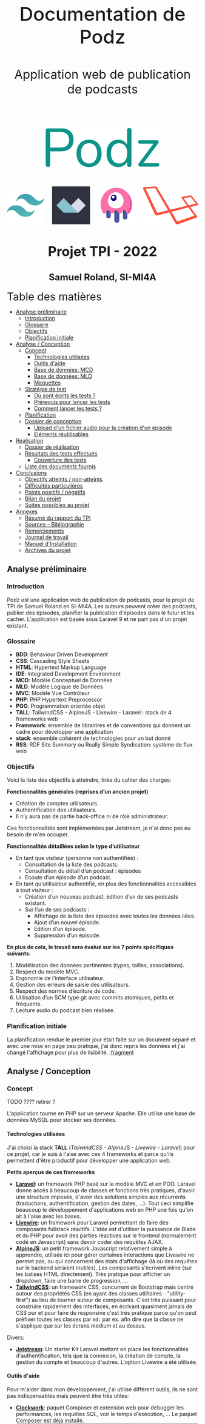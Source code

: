 <div style="text-align: center; padding-top: 150px;">
<p style="text-align: center; border: none; font-size: 50px; font-weight: 500;">Documentation de Podz</p>
<p style="text-align: center; border: none; font-size: 2rem;">Application web de publication de podcasts</p>
<div style="display:flex; padding: 50px 100px; justify-content: center; font-family: Fira Code;">
<img src="logo.png" style="box-shadow: none">
</div>
<div style="display: flex; justify-content: center; margin-bottom: 50px;">
<img style="box-shadow: none; height: 100px; margin: 0px 10px;" src="imgs/tailwind.png" />
<img style="box-shadow: none; height: 100px; margin: 0px 10px;" src="imgs/alpine.png" />
<img style="box-shadow: none; height: 100px; margin: 0px 10px;" src="imgs/livewire.png" />
<img style="box-shadow: none; height: 100px; margin: 0px 10px;" src="imgs/laravel.png" />
</div>

<h2 style="text-align: center; border: none; font-size: 35px;">Projet TPI - 2022</h2>
<h2 style="text-align: center; border: none; font-size: 1.5rem;">Samuel Roland, SI-MI4A</h2>
</div>

<div class="page"/> 


<div style="font-size: 28px; margin-top: 20px;">Table des matières</div>

<!-- toc start -->
<div class="toc">

- [Analyse préliminaire](#analyse-préliminaire)
  - [Introduction](#introduction)
  - [Glossaire](#glossaire)
  - [Objectifs](#objectifs)
  - [Planification initiale](#planification-initiale)
- [Analyse / Conception](#analyse--conception)
  - [Concept](#concept)
    - [Technologies utilisées](#technologies-utilisées)
    - [Outils d'aide](#outils-daide)
    - [Base de données: MCD](#base-de-données-mcd)
    - [Base de données: MLD](#base-de-données-mld)
    - [Maquettes](#maquettes)
  - [Stratégie de test](#stratégie-de-test)
    - [Où sont écrits les tests ?](#où-sont-écrits-les-tests-)
    - [Prérequis pour lancer les tests](#prérequis-pour-lancer-les-tests)
    - [Comment lancer les tests ?](#comment-lancer-les-tests-)
  - [Planification](#planification)
  - [Dossier de conception](#dossier-de-conception)
    - [Upload d'un fichier audio pour la création d'un épisode](#upload-dun-fichier-audio-pour-la-création-dun-épisode)
    - [Eléments réutilisables](#eléments-réutilisables)
- [Réalisation](#réalisation)
  - [Dossier de réalisation](#dossier-de-réalisation)
  - [Résultats des tests effectués](#résultats-des-tests-effectués)
    - [Couverture des tests](#couverture-des-tests)
  - [Liste des documents fournis](#liste-des-documents-fournis)
- [Conclusions](#conclusions)
  - [Objectifs atteints / non-atteints](#objectifs-atteints--non-atteints)
  - [Difficultés particulières](#difficultés-particulières)
  - [Points positifs / négatifs](#points-positifs--négatifs)
  - [Bilan du projet](#bilan-du-projet)
  - [Suites possibles au projet](#suites-possibles-au-projet)
- [Annexes](#annexes)
  - [Résumé du rapport du TPI](#résumé-du-rapport-du-tpi)
  - [Sources – Bibliographie](#sources--bibliographie)
  - [Remerciements](#remerciements)
  - [Journal de travail](#journal-de-travail)
  - [Manuel d'Installation](#manuel-dinstallation)
  - [Archives du projet](#archives-du-projet)

<!-- toc end -->

</div>

<div class="page"/><!-- saut de page -->

## Analyse préliminaire
### Introduction

Podz est une application web de publication de podcasts, pour le projet de TPI de Samuel Roland en SI-MI4A. Les auteurs peuvent créer des podcasts, publier des épisodes, planifier la publication d'épisodes dans le futur et les cacher. L'application est basée sous Laravel 9 et ne part pas d'un projet existant. <!-- pas "part de zéro" -->

### Glossaire

- **BDD**: Behaviour Driven Development
- **CSS**: Cascading Style Sheets
- **HTML**: Hypertext Markup Language
- **IDE**: Integrated Development Environment
- **MCD**: Modèle Conceptuel de Données
- **MLD**: Modèle Logique de Données
- **MVC**: Modèle Vue Contrôleur
- **PHP**: PHP Hypertext Preprocessor
- **POO**: Programmation orientée objet
- **TALL**: TailwindCSS - AlpineJS - Livewire - Laravel : stack de 4 frameworks web
- **Framework**: ensemble de librairires et de conventions qui donnent un cadre pour développer une application
- **stack**: ensemble cohérent de technologies pour un but donné
- **RSS**: RDF Site Summary ou Really Simple Syndication: système de flux web

### Objectifs

Voici la liste des objectifs à atteindre, tirée du cahier des charges:

**Fonctionnalités générales (reprises d’un ancien projet)**
- Création de comptes utilisateurs.
- Authentification des utilisateurs.
- Il n’y aura pas de partie back-office ni de rôle administrateur.

Ces fonctionnalités sont implémentées par Jetstream, je n'ai donc pas eu besoin de m'en occuper.

**Fonctionnalités détaillées selon le type d’utilisateur**
- En tant que visiteur (personne non authentifiée) :
  - Consultation de la liste des podcasts.
  - Consultation du détail d’un podcast : épisodes
  - Ecoute d’un épisode d’un podcast.
- En tant qu’utilisateur authentifié, en plus des fonctionnalités accessibles à tout visiteur :
    - Création d’un nouveau podcast, édition d’un de ses podcasts existant.  
  - Sur l’un de ses podcasts :
    - Affichage de la liste des épisodes avec toutes les données liées.
    - Ajout d’un nouvel épisode.
    - Edition d’un épisode.
    - Suppression d’un épisode.

**En plus de cela, le travail sera évalué sur les 7 points spécifiques suivants:**
1. Modélisation des données pertinentes (types, tailles, associations).
1. Respect du modèle MVC.
1. Ergonomie de l’interface utilisateur.
1. Gestion des erreurs de saisie des utilisateurs.
1. Respect des normes d’écriture de code.
1. Utilisation d’un SCM type git avec commits atomiques, petits et fréquents.
1. Lecture audio du podcast bien réalisée.

### Planification initiale
<!--
Ce chapitre montre la planification du projet. Celui-ci peut être découpé en tâches qui seront planifiées. Il s'agit de la première planification du projet, celle-ci devra être revue après l'analyse. Cette planification sera présentée sous la forme d'un diagramme.

Ces éléments peuvent être repris des spécifications de départ.
-->
La planification rendue le premier jour était faite sur un document séparé et avec une mise en page peu pratique, j'ai donc repris les données et j'ai changé l'affichage pour plus de lisibilité.
:[fragment](markdown-build/planification-initiale.md)

<div class="page"/>

## Analyse / Conception
### Concept

TODO ???? retirer ?

L'application tourne en PHP sur un serveur Apache. Elle utilise une base de données MySQL pour stocker ses données.

#### Technologies utilisées
J'ai choisi la stack **TALL** (*TailwindCSS - AlpineJS - Livewire - Laravel*) pour ce projet, car je suis à l'aise avec ces 4 frameworks et parce qu'ils permettent d'être productif pour développer une application web.

**Petits aperçus de ces frameworks**
- **[Laravel](https://laravel.com/)**: un framework PHP basé sur le modèle MVC et en POO. Laravel donne accès à beaucoup de classes et fonctions très pratiques, d'avoir une structure imposée, d'avoir des solutions simples aux récurrents (traductions, authentification, gestion des dates, ...). Tout ceci simplifie beaucoup le développement d'applications web en PHP une fois qu'on ait à l'aise avec les bases.
- **[Livewire](https://laravel-livewire.com/)**: un framework pour Laravel permettant de faire des composants fullstack réactifs. L'idée est d'utiliser la puissance de Blade et du PHP pour avoir des parties réactives sur le frontend (normalement codé en Javascript) sans devoir coder des requêtes AJAX.
- **[AlpineJS](https://alpinejs.dev/)**: un petit framework Javascript relativement simple à apprendre, utilisée ici pour gérer certaines interactions que Livewire ne permet pas, ou qui concernent des états d'affichage (là où des requêtes sur le backend seraient inutiles). Les composants s'écrivent inline (sur les balises HTML directement). Très pratique pour afficher un dropdown, faire une barre de progression, ...
- **[TailwindCSS](https://tailwindcss.com/)**: un framework CSS, concurrent de Bootstrap mais centré autour des propriétés CSS (en ayant des classes utilitaires - "utility-first") au lieu de tourner autour de composants. C'est très puissant pour construire rapidement des interfaces, en écrivant quasiment jamais de CSS pur et pour faire du responsive c'est très pratique parce qu'on peut préfixer toutes les classes par `md:` par ex. afin dire que la classe ne s'applique que sur les écrans medium et au dessus.

Divers:
- **[Jetstream](https://jetstream.laravel.com/2.x/introduction.html)**: Un starter Kit Laravel mettant en place les fonctionnalités d'authentification, tels que la connexion, la création de compte, la gestion du compte et beaucoup d'autres. L'option Livewire a été utilisée.

<div class="page"/>

#### Outils d'aide
Pour m'aider dans mon développement, j'ai utilisé différent outils, ils ne sont pas indispensables mais peuvent être très utiles:
- **[Clockwork](https://underground.works/clockwork/)**: paquet Composer et extension web pour debugger les performances, les requêtes SQL, voir le temps d'exécution, ... Le paquet Composer est déjà installé.
![clockwork](imgs/clockwork.png)
- **[Laravel Valet](https://laravel.com/docs/9.x/valet)**: fait tourner des serveurs web avec Nginx les rendant accessibles via des domaines en .test. Ce qui me permet de faire tourner mon serveur sous `podz.test` sans avoir besoin de me soucier de démarrer et d'arrêter ce serveur ni de gérer plusieurs ports quand plusieurs serveurs sont allumés. Fonctionne pour MacOS, mais des forks pour [Windows](https://github.com/cretueusebiu/valet-windows) et [Linux](https://cpriego.github.io/valet-linux/) existent également. Attention à bien suivre la procédure d'installation pour ne pas être coupé d'internet à cause du DNS local mal configuré.
![valet](imgs/valet.png)

</div>

<div class="page"/>

#### Base de données: MCD
![MCD](MCD.png)
</div>

**Spécificités dans Episodes**:
- Les combinaisons du Numéro et du podcast lié, ainsi que le titre et le podcast lié, sont uniques (exemple: on ne peut pas avoir 2 fois un épisode 4 du podcast "Summer stories", et on ne peut pas avoir 2 fois un épisode nommé "Summer 2020 review" du podcast "Summer stories").
- La date de création est définie par la date de création de l'épisode sur la plateforme (avec l'upload du fichier), peu importe ses autres informations (la publication ou l'état caché n'a pas d'influence sur cette date). Cette date ne change jamais et est affichée qu'à l'auteur.
- La date de publication peut être dans le passé ou mais aussi dans le futur. Si elle est dans le futur, l'épisode n'est pas encore publié (jusqu'à la date définie). Ceci permet de programmer dans le futur une publication.
- Le champ Caché est par défaut à Faux et n'a pas d'effet dans ce cas. S'il est Vrai, l'épisode ne sera pas visible dans les détails du podcast.

**Spécificités dans Podcasts**:
- La combinaison du titre et de l'auteur est unique. Exemple: Michelle ne peut pas publier 2 podcasts s'appelant "My story", par contre Michelle et Bob peuvent chacun publier 1 podcast nommé "My story".

<div class="together">

#### Base de données: MLD

![MLD](MLD.png)

</div>

Ce MLD n'a pas été fait à la main mais a été rétro-ingéniéré depuis la base de données, après avoir codé les migrations. Certains champs sont créés par une migration générée par Jetstream, je n'en ai pas besoin mais je ne vais pas les retirer au risque de casser certaines parties existantes. Ce MLD omet volontairement les tables générées par Laravel et propres à chaque application Laravel (`sessions`, `migrations`, ...), une partie provient de migrations créées par Jetstream. Ne vous étonnez donc pas de trouver d'autres tables dans la base de données, je ne les utilise pas directement. 

todo: documenter spécificités.
Les champs `created_at` et `updated_at` sont gérés automatiquement par Laravel, je n'utilise que le `created_at` en lecture seulement.

<!--
Le concept complet avec toutes ses annexes :

Par exemple : 
•	Multimédia: carte de site, maquettes papier, story board préliminaire, …
•	Bases de données: interfaces graphiques, modèle conceptuel.
•	Programmation: interfaces graphiques, maquettes, analyse fonctionnelle…
•	…
-->
<div class="together">

#### Maquettes
Pour pouvoir utiliser les fonctionnalités requises, voici la liste complète des pages nécessaires et leur maquette:

- Page Connexion
- Page Inscription
- Page Liste des podcasts
- Page Page Détails d'un podcast
  - Vue visiteur
  - Vue Détails et édition pour auteur
- Page Création d'un podcast

</div>

**Page Connexion**  
![page](models/Connexion.png)

**Page Inscription**  
![page](models/Inscription.png)

<div class="together">

**Page Liste des podcasts**  
Cette page est visible publiquement et c'est la page par défaut de l'application, on y accède également via le bouton Podcasts en haut à gauche. On peut cliquer sur un podcast pour accéder à ses détails.
![page](models/Podcasts_page.png)

</div>

<div class="together">

**Page Détails d'un podcast**

**Vue visiteur**  
Les visiteurs ne voient que les épisodes qui sont visibles et qu'une partie de leurs informations. Ils ne voient que le numéro, le titre, la description, l'audio et la date (mais sans l'heure et la minute de publication).
![page](models/Page_d%C3%A9tails_podcast_visiteur.png)
</div>

<div class="together">

**Vue Détails et édition pour auteur**  
L'auteur voit toutes les informations de ses podcasts contrairement au visiteur. L'auteur a une vue visiteur sur les podcasts qui ne lui appartiennent pas. Nous sommes le 09.05.2022 dans cette maquette, l'épisode 4 est caché et le 5 est planifié pour le 10.05.2022 à 15:08. L'épisode 4 est caché parce que l'auteur a décidé après coup de le remettre en privé. Voici l'apparance de la page quand un auteur la charge.
![page](models/Page_d%C3%A9tails_podcast_auteur.png)
</div>

<div class="together">

Quand l'auteur clique sur les icônes d'édition, des formulaires s'affichent pour les éléments sélectionnés afin de permettre l'édition ou la suppression. Ici l'auteur crée un 5 ème épisode planifiée qui ne sera publié que le lendemain à 15h08. On peut éditer plusieurs éléments à la fois, il n'y aura pas de conflit.
![page](models/Page_d%C3%A9tails_podcast_panneaux_%C3%A9dition.png)

</div>

<div class="together">

**Page Création d'un podcast**  
Simple formulaire pour créer un nouveau podcast, avec affichage des erreurs en dessous des champs si jamais les valeurs rentrées sont invalides.
![page](models/Page_cr%C3%A9er_podcast.png)
</div>

<div class="together">

### Stratégie de test

<!--

Décrire la stratégie globale de test: 

•	types de des tests et ordre dans lequel ils seront effectués.
•	les moyens à mettre en œuvre.
•	couverture des tests (tests exhaustifs ou non, si non, pourquoi ?).
•	données de test à prévoir (données réelles ?).
•	les testeurs extérieurs éventuels.
-->

Cette section concerne la manière dont est testé Podz durant le projet et à la fin. Je teste manuellement les fonctionnalités dans son navigateur (Firefox) et écrit aussi des tests automatisés avec PHPUnit (un framework PHP de tests). La plupart des fonctionnalités sont couvertes par ces tests automatisés et quand cela n'est pas le cas, je regarde à la main si cela fonctionne. Les factories et le seeder écrits sont également très utile pour les tests. 

La stratégie de développement est le BDD (Behavior Driven Development). Cela consiste à écrire des tests qui testent le comportement avant de coder, s'assurer que le test plante, puis développer jusqu'à que le test passe. Ensuite on peut refactoriser pour augmenter la qualité tout en s'assurant que cela fonctionne.  
Toute la suite de tests est lancée très fréquemment (plusieurs fois par jour) pour s'assurer qu'une nouvelle fonctionnalité n'a pas cassé une autre en chemin.
</div>
<!-- todo: check BDD meaning -->

#### Où sont écrits les tests ?
Tous les tests se trouve dans le dossier `tests` à la racine du repository. Le dossier `Feature` contient les tests fonctionnels, `Unit` les tests unitaires et `Jetstream` les tests créé par Jetstream (ces derniers ont été déplacé de `Feature` afin de ne pas les exécuter constamment).

#### Prérequis pour lancer les tests
Il est nécessaire d'avoir mis en place le projet et d'avoir l'extension PHP SQLite.

<!-- todo: à corriger -->
Avant chaque test, on retourne à l'état initiale grâce au trait `RefreshDatabase`. Puis le seeder `DatabaseSeeder` s'exécute graĉe au `$seed` défini à `true`. Ces 2 configurations sont faites dans `tests/TestCase.php`, ce qui permet au final que tous les tests sont lancées sur une base de données propre et remplie.

Afin de ne pas impacter la base de données de développement, les tests sont lancés sur une base de données SQLite en mémoire. Voici les lignes en bas du fichier de configuration de PHPUnit `phpunit.xml`, qui redéfinit 2 variables d'environnement permettant d'avoir une base de données en RAM.
```xml
<env name="DB_DATABASE" value=":memory:"/>
<env name="DB_CONNECTION" value="sqlite"/>
```

#### Comment lancer les tests ?
Il y a différentes manières de lancer les tests dans un terminal dans le dossier du projet:
- `./vendor/bin/phpunit`
- `php artisan test`
- `phpunit` (si phpunit a été installé séparement)

Les tests en dehors du dossier `tests/Unit` et `tests/Feature` ne seront pas lancés. Pour exécuter les tests de Jetstream si besoin, il faut lancer `php artisan test tests/Jetstream`.

Vous pouvez passer des paramètres à `phpunit` (aussi possible pour la commande `php artisan test`).

**Exemples**:
1. pour exécuter seulement 1 test nommé `podcasts_page_exists`:  
`php artisan test --filter podcasts_page_exists`
1. pour exécuter une classe de tests donnée:  
`php artisan test tests/Feature/PodcastsTest.php`
1. pour exécuter les tests d'un dossier:  
`php artisan test tests/Unit`

Je recommande de configurer un raccourci dans votre IDE pour lancer les tests. J'ai utilisé ce réglage de raccourci dans VSCode pour lancer tous les tests lors d'un `ctrl+t ctrl+t`
```json
{
    "key": "ctrl+t ctrl+t",
    "command": "workbench.action.terminal.sendSequence",
    "args": {
        "text": "php artisan test\u000D"
    }
}
```

### Planification
La liste des tâches est la même qu'au départ, les estimations n'ont pas été modifiées, l'ordre est le même qu'il y avait dans les colonnes Todo sur GitHub au début du projet. Afin de comparer ce qui avait été prévu et ce qui s'est réellement passé finalement, j'ai rajouté quelques colonnes. Tout le tableau est ordré par la date d'achèvement des tâches, ce qui explique que ce n'est pas exactement le même ordre que la planification initiale. 
:[fragment](markdown-build/planification-finale.md)

<!--
Révision de la planification initiale du projet :

•	planning indiquant les dates de début et de fin du projet ainsi que le découpage connu des diverses phases. 
•	partage des tâches en cas de travail à plusieurs.

Il s’agit en principe de la planification définitive du projet. Elle peut être ensuite affinée (découpage des tâches). Si les délais doivent être ensuite modifiés, le responsable de projet doit être avisé, et les raisons doivent être expliquées dans l’historique.
-->

### Dossier de conception

**Résumé des podcasts**  
Sur la page Podcasts, il y a un résumé des descriptions des podcasts, qui se limitent à 150 caractères (+3 petits points), puisque la description est trop longue pour être affichée entièrement et l'utilisation de `text-overflow: ellipsis` en CSS sur plusieurs lignes n'est pas très simple. Raccourcir en PHP était donc l'autre solution. Un attribute `summary` de la classe `Podcast` permet de récuperer facilement ce résumé. Si la description est plus courte que la limite, la description est utilisée.

**Visibilité des épisodes**
Pour qu'un épisode soit visible publiquement il faut que sa date de publication soit dans le passé et que son état Caché soit Faux. Si cette condition n'est pas vraie, l'épisode n'est visible que par l'auteur.

**Traduction**  
Pour que les messages d'erreurs soient en français. J'utilise le système d'internationalisation de Laravel et j'ai défini le français comme langue par défaut et l'anglais comme langue de repli ("fallback language") au cas où quelquechose n'aurait pas été traduit en français. J'ai dupliqué le fichier `lang/fr/validation.php` à partir `lang/en/validation.php` et j'ai traduit les quelques messages d'erreurs que j'utilisais.

**Routes**  
J'ai suivi les conventions des noms et URLs des routes comme pour les controlleurs resources (je n'en ai pas utilisé dans ce projet).

![laravel-doc-image](imgs/routes-convention.png)
[*Tiré de la documentation de Laravel*](https://laravel.com/docs/9.x/controllers#actions-handled-by-resource-controller)

<!--
Fournir tous les document de conception:

•	le choix du matériel HW
•	le choix des systèmes d'exploitation pour la réalisation et l'utilisation
•	le choix des outils logiciels pour la réalisation et l'utilisation
•	site web: réaliser les maquettes avec un logiciel, décrire toutes les animations sur papier, définir les mots-clés, choisir une formule d'hébergement, définir la méthode de mise à jour, …
•	bases de données: décrire le modèle relationnel, le contenu détaillé des tables (caractéristiques de chaque champs) et les requêtes.
•	programmation et scripts: organigramme, architecture du programme, découpage modulaire, entrées-sorties des modules, pseudo-code / structogramme…

Le dossier de conception devrait permettre de sous-traiter la réalisation du projet !
-->
#### Upload d'un fichier audio pour la création d'un épisode
J'ai décidé de fixer la taille maximum d'upload de fichiers à 150MB. Cette limite est fixée dans l'application, au niveau de la validation à la création d'un épisode.
Ces 2 paramètres dans la configuration de PHP (fichier `php.ini`) doivent être augmentées au dessus de 150MB: `upload_max_filesize` et `post_max_size`.

Les fichiers audios sont stockés dans `storage/app/public/episodes` c'est à dire dans le dossier `episodes` du dossier `public`.

#### Eléments réutilisables

**Le composant Field**  
Un composant Blade permettant d'abstraire les éléments communs à tous les champs de formulaire: l'affichage du label, le design basique, l'affichage des erreurs de validations.

Propriétés du composant
| Nom           | Type   | Requis | Description                                                                                                           |
| ------------- | ------ | ------ | --------------------------------------------------------------------------------------------------------------------- |
| `name`        | String | Oui    | Le nom technique du champ, utilisé pour l'attribut `name` de l'input et par le `@error()` et par la fonction `old()`. |
| `label`       | String | Non    | Nom du label au dessus du champ.                                                                                      |
| `type`        | String | Non    | Type de l'`<input>`. Par défaut `text`. Si `textarea` est donné, une balise `<textarea>` est utilisée à la place.     |
| `placeholder` | String | Non    | Un placeholder qui est ajouté directement sur le champ.                                                               |
| `cssOnField`  | String | Non    | Des classes CSS qui sont ajoutées directement sur le champ.                                                           |

Tous les autres attributs non reconnus sont transférés à la `div` racine du composant, ce qui permet d'ajouter du style ou d'autres attributs HTML. Tous les attributs commençant par `wire:model` sont ajoutés au champ pour permettre l'utilisation de ce composant avec Livewire.

Exemple d'utilisation:
```html
<form action="{{ route('podcasts.store') }}" method="POST">
<x-field label="Title" name="title"></x-field>
<x-field label="Description" type="textarea" name="description"></x-field>
<x-field label="Date de naissance" type="date" name="user.date"></x-field>
[...]
</form>
```

Un autre exemple d'utilisation dans le cas d'un formulaire géré par Livewire:
```html
<div>
    <x-field 
        wire:keyup.enter="update" 
        placeholder="Rentrez un titre court et marquant." 
        label="Title" name="podcast.title" 
        wire:model.lazy="podcast.title">
    </x-field>
    <x-field 
        label="Description" type="textarea" 
        name="podcast.description" wire:model.lazy="podcast.description">
    </x-field>
    @csrf
    <button wire:click.prevent="update" class="btn mt-1">Enregistrer</button>
</div>
```


**Classes CSS et couleurs**  
J'ai défini 3 nouvelles couleurs Tailwind, qu'on peut utiliser partout où les couleurs sont utiles avec TailwindCSS (`border-green`, `text-lightblue`, ...)
```javascript
//Extrait de tailwind.config.js
colors: {
    'green': '#0d9488',
    'blue': '#0d1594',
    'lightblue': '#0d159414',
}
```

Il y a aussi des classes CSS qui peuvent être utilisées pour avoir un design commun à travers l'interface:
- `text-info`: pour les messages d'informations
- `btn`: pour les boutons

<div class="page"/>

## Réalisation
### Dossier de réalisation

<!-- réduire taille du texte pour éviter les overflow-->
**Structure du repository**  
Certains dossiers de Laravel moins pertinents ont été remplacés par des `...`. Seulement les dossiers et les fichiers à la racine sont affichés. Uniquement ceux que j'ai utilisé sont définis.

<pre class="text-sm">
podz                      <span>Racine du repository</span>
├─ app                    <span></span>
│   ├─ Actions            <span></span>
│   │   ├─ Fortify        <span></span>
│   │   └─ Jetstream      <span></span>
│   ├─ Console            <span></span>
│   ├─ Exceptions         <span></span>
│   ├─ Http               <span></span>
│   │   ├─ Controllers    <span>Les classes contrôleurs</span>
│   │   ├─ Livewire       <span></span>
│   │   └─ Middleware     <span></span>
│   ├─ Models             <span>Les classes modèles</span>
│   ├─ Providers          <span></span>
│   └─ View               <span>Les classes des vues, pour les composants Blade</span>
│       └─ Components     <span></span>
├─ ...                    <span></span>
├─ config                 <span>Les fichiers de configuration globaux</span>
├─ database               <span>Tout ce qui concerne la gestion de la base de données</span>
│   ├─ factories          <span>Les factories pour créer des données fictives</span>
│   ├─ migrations         <span>Les migrations pour définir la structure des tables</span>
│   └─ seeders            <span>Les seeders pour remplir la base de données avec les factories</span>
├─ docs                   <span>Dossier pour stocker les éléments de documentations (MCD, MLD)</span>
│   ├─ imgs               <span>Les images utilisées dans cette documentation</span>
│   ├─ models             <span>Les exports des maquettes</span>
│   └─ sources            <span>Les fichiers source binaires des maquettes, MCD et MLD</span>
├─ lang                   <span>Les fichiers de langues</span>
│   ├─ en                 <span></span>
│   └─ fr                 <span>Certaines traductions en français</span>
├─ public                 <span></span>
├─ resources              <span>Toutes les ressources utiles à générer nos vues</span>
│   ├─ css                <span>Style CSS global écrit dans app.css</span>
│   ├─ js                 <span>Javascript global écrit dans app.js</span>
│   ├─ markdown           <span></span>
│   └─ views              <span></span>
│       ├─ api            <span></span>
│       ├─ auth           <span></span>
│       ├─ components     <span></span>
│       ├─ layouts        <span>Contient le gabarit app.blade.php</span>
│       ├─ livewire       <span>Les vues pour Livewire</span>
│       ├─ podcasts       <span>Vues pour les podcasts</span>
│       ├─ profile        <span></span>
│       └─ vendor         <span></span>
│           └─ jetstream  <span>Les vues de Jetstream </span>
│               └─ ...    <span></span>
├─ routes                 <span>Configuration des routes dans web.php</span>
├─ storage                <span>Espace de stockage dédié</span>
│   ├─ app                <span>Dossier ciblé par le disque "local"</span>
│   │   ├─ public         <span>Dossier publiquement accessible et ciblé par le disque "public"</span>
│   │   └─ testing        <span>Fichiers audios de tests pour le développement</span>
│   ├─ clockwork          <span></span>
│   ├─ ...                <span></span>
│   └─ logs               <span>Emplacement de laravel.log</span>
├─ tests                  <span>Tests automatisés</span>
│   ├─ Feature            <span>Tests fonctionnels</span>
│   ├─ Jetstream          <span>Tests créés par Jetstream</span>
│   └─ Unit               <span>Tests unitaires</span>
│                         <span></span>
│   .editorconfig         <span></span>
│   .env.example          <span>Fichier .env d'exemple</span>                    
│   .gitattributes        <span></span>
│   .gitignore            <span></span>
│   .styleci.yml          <span></span>
│   artisan               <span>Le CLI artisan</span>
│   composer.json         <span>Liste des paquets Composer requis</span>
│   composer.lock         <span>Liste des paquets Composer installées et leur version</span>
│   package-lock.json     <span>Liste des paquets NPM installées et leur version</span>
│   package.json          <span>Liste des paquets NPM requis</span>
│   phpunit.xml           <span>Fichier de configuration de PhpUnit</span>
│   README.md             <span></span>
│   tailwind.config.js    <span>Configuration de Tailwind</span>
│   webpack.mix.js        <span>Configuration du build JS et CSS avec Webpack pour Mix</span>
</pre>

<!--

Décrire la réalisation "physique" de votre projet

•	les répertoires où le logiciel est installé
•	la liste de tous les fichiers et une rapide description de leur contenu (des noms qui parlent !)
•	les versions des systèmes d'exploitation et des outils logiciels
•	la description exacte du matériel
•	le numéro de version de votre produit !
•	programmation et scripts: librairies externes, dictionnaire des données, reconstruction du logiciel - cible à partir des sources.

NOTE : Evitez d’inclure les listings des sources, à moins que vous ne désiriez en expliquer une partie vous paraissant importante. Dans ce cas n’incluez que cette partie…
-->

### Résultats des tests effectués
<!-- Compléter temps !! -->
Cette capture montre le résultat des tests exécutés le YYY à YYY. Tous les tests passent.
![img](imgs/tests-results.png)

<!-- todo: check selenium and testing tools -->
Voici la liste complète des tests, les noms devraient permettre d'avoir une idée de ce qui est testé et quels cas sont couverts.

<!-- todo: update the list and names if changed in between! -->
1. **`Tests\Unit\EpisodeTest`**
    1. `path is well built`

2. **`Tests\Unit\PodcastTest`**
    1. `podcasts summary is correctly extracted`
    2. `podcasts summary doesnt extract when description length is already good`
    3. `get next number really gives next number`

3. **`Tests\Feature\EpisodeCreationTest`**
    1. `podcast details page uses episode creation component`
    2. `podcast details page doesnt use episode creation if not author`
    3. `episode creation works`
    4. `data are correctly validated`
    5. `audio file type is validated`
    6. `default value of the episode are set`
    7. `publishing fails silently if forbidden`
    8. `publishing 2 episodes with same title in a podcast is not possible`

4. **`Tests\Feature\EpisodeDeletionTest`**
    1. `episode deletion works`
    2. `episode deletion is only authorized to the author`

5. **`Tests\Feature\EpisodeUpdateTest`**
    1. `podcast details page uses episode update component`
    2. `podcast details page doesnt use episode update if not author`
    3. `episode update works`
    4. `data are correctly validated`
    5. `datetime value is set after mount`
    6. `update fails silently if forbidden`
    7. `updating title to another episode title in the same podcast fails`

6. **`Tests\Feature\PodcastCreationTest`**
    1. `create a podcast page exists`
    2. `create a podcast page is guarded`
    3. `store route is guarded`
    4. `podcast creation works`
    5. `podcast is not created on invalid request`
    6. `new podcast button is present`
    7. `new podcast button doesnt exist as visitor`

7. **`Tests\Feature\PodcastDetailsTest`**
    1. `podcasts details page exists`
    2. `podcast info component is included in the page`
    3. `all information are displayed for the author`
    4. `a message is displayed when no episode is published`
    5. `prefix text of future release date is displayed correctly for author`
    6. `release date displays only date for the public`
    7. `future episodes are not publicly visible`
    8. `past hidden episodes are nt visible for the public`
    9. `only required info are displayed publicly`

8. **`Tests\Feature\PodcastUpdateTest`**
    1. `podcast details page contains update component`
    2. `podcast details page doesnt contain update component as visitor and as non author`
    3. `details can be updated`
    4. `details must be valid`

9. **`Tests\Feature\PodcastsTest`**
    1. `podcasts page exists`
    2. `the page has title and description`
    3. `all podcasts are displayed with their data`


#### Couverture des tests
Comme les tests sont écrits et exécutés en PHP, les tests ne peuvent que tester le comportement backend. Les interactions frontend ne peuvent pas être testées avec les outils actuels.

Pour la plupart des fonctionnalités, j'ai suivi cette ordre pour décider des tests à écrire et de leur contenu:
1. D'abord écrire un test pour vérifier que la page existe ou que le composant testé est bien chargé dans une des pages.
2. Ensuite tester le comportement idéal (toutes les données valides) pour s'assurer que les données gérées ont bien été modifiées.
3. Puis tester les validations des données.
4. Et finalement valider les permissions de visibilité ou d'accès (ex: être sûr qu'un visiteur ne peut pas modifier un épisode ou ne peut pas voir d'épisode s'il est invisible).

<!-- check order and reorder if needed -->

**Ce que les tests ne couvrent pas**:
- Validation de la taille maximale d'upload d'un fichier pour la création d'épisode

Les tests manuels ont permis de vérifier que cela fonctionnait. Un test manuel avec un fichier mp3 de 170Mo a été fait plusieurs fois afin de vérifier la limite de 150Mo. En voici la démonstration:

![file-upload-error](imgs/file-upload-error.png)

<!--
### Erreurs restantes  

S'il reste encore des erreurs: 

•	Description détaillée
•	Conséquences sur l'utilisation du produit
•	Actions envisagées ou possibles
TODO: a retirer au dernier moment.
-->

### Liste des documents fournis
- Ce rapport de projet nommé "Documentation de Podz" <!-- nom du fichier -->
- Journal de travail
- README: contient la documentation d'installation du projet

<!--
todo: utile ?

Lister les documents fournis au client avec votre produit, en indiquant les numéros de versions 

•	le rapport de projet
•	le manuel d'Installation (en annexe)
•	le manuel d'Utilisation avec des exemples graphiques (en annexe)
•	autres…
-->

<div class="page"/>

## Conclusions
<!--

Développez en tous cas les points suivants:

•	Objectifs atteints / non-atteints
•	Points positifs / négatifs
•	Difficultés particulières
•	Suites possibles pour le projet (évolutions & améliorations)

 -->

### Objectifs atteints / non-atteints

Tous les objectifs fixés au départ ont été atteints.
| Objectif                                                                                      | Atteint ? |
| --------------------------------------------------------------------------------------------- | --------- |
| En tant que visiteur (personne non authentifiée) :                                            |           |
| <li>Consultation de la liste des podcasts.</li>                                               | Oui       |
| <li>Consultation du détail d’un podcast : épisodes  </li>                                     | Oui       |
| <li>Ecoute d’un épisode d’un podcast.    </li>                                                | Oui       |
| En tant qu’utilisateur authentifié, en plus des fonctionnalités accessibles à tout visiteur : |           |
| <li>Création d’un nouveau podcast, édition d’un de ses podcasts existant.    </li>            | Oui       |
| Sur l’un de ses podcasts :                                            </li>                   |           |
| <li>Affichage de la liste des épisodes avec toutes les données liées.  </li>                  | Oui       |
| <li>Ajout d’un nouvel épisode.                                           </li>                | Oui       |
| <li>Edition d’un épisode.                                          </li>                      | Oui       |
| <li>Suppression d’un épisode.                                       </li>                     | Oui       |

 <!-- ![podz en images](imgs/) todo -->

### Difficultés particulières

### Points positifs / négatifs


### Bilan du projet

J'ai eu beaucoup de plaisir à développer Podz, surtout avec l'écriture des tests. Contrairement à mon Pré-TPI où je n'avais pas pu terminer le développement et la documentation, je suis plutôt content d'avoir réussi à finir toutes les fonctionnalités demandées dans les temps et d'avoir pu faire correctement la documentation. Je me sens encore plus à l'aise qu'avant pour écrire des tests, même pour des cas plus complexe pour gérer des fichiers et des erreurs. J'ai compris les stratégies de base pour savoir ce qu'on peut tester ou pas, quand je dois en écrire un nouveau je sais donc rapidement quels sont les éléments à inclure. Au passage, j'ai appris que tous les navigateurs ne supportent pas tous les fichiers audio (surtout s'ils sont propriétaires), Firefox par ex. a quelques difficultés avec les fichiers `.m4a`.
Comme durant mon Pré-TPI, j'ai eu de la peine avec l'upload de fichiers parce que je n'arrivais pas à écrire des tests corrects. Donc j'ai beaucoup testé à la main et cela devenait vite chronophage. Grâce à l'aide M. Hurni mon chef de projet, j'ai pu changer de stratégie pour ces tests.

### Suites possibles au projet
De nombreuses fonctionnalités pourraient implémentés si le projet est réutilisé par quelqu'un d'autre. Voici une petite liste d'idées:
1. Ajouter un flux RSS des podcasts

<div class="page"/>

## Annexes
<!-- todo: document séparé ?? -->
### Résumé du rapport du TPI
**Situation de départ**  
Le but du projet est de développer une application web avec Laravel de publication de podcasts. Pour les auteurs, il doit être possible de créer et modifier leurs podcasts, et créer, éditer et supprimer des épisodes dans leurs podcasts. Les épisodes doivent pouvoir être publiés dans le futur et caché par l'auteur si besoin. Le projet est parti de rien (il ne s'appuie pas sur un autre projet). J'ai choisi d'appeler l'application Podz.  
Les critères spécifiques demandaient de faire une modélisation des données pertinentes, de respecter les principes du modèle MVC, d'avoir une interface utilisateur propre et utilisable. Il était aussi demandé de suivre les normes d'écriture de code, d'utiliser un système de versionning en faisant des petits commits atomiques et fréquents. Les épisodes devaient aussi être correctement écoutables dans les navigateurs.

**Mise en oeuvre**  
En plus de l'utilisation du framework Laravel, j'y ai ajouté Livewire, AlpineJS et TailwindCSS. Ces 4 frameworks que j'avais utilisé en stage et pour des projets personnels forment la stack TALL et sont régulièrement utilisé dans l'écosystème Laravel.  
Pour ne pas avoir à développer la connexion et la création de compte, j'ai utilisé le starter kit Jetstream qui mettait déjà tout en place. J'ai fait mon MCD et MLD de ma base de données. J'ai réfléchi aux différentes pages nécessaires pour utiliser les fonctionnalités requises et j'ai fait des maquettes pour chacune des pages. La page de détails d'un podcast a en fait plusieurs vues, selon si l'on est visiteur ou auteur, et en tant qu'auteur on peut ouvrir ou fermer les formulaires pour modifier des épisodes ou les informations du podcast. Une fois cette analyse terminée, j'ai développé l'une après l'autre toutes les fonctionnalités demandées, tout en suivant ma planification. J'ai eu un peu d'avance au départ sur le premier sprint (j'ai avancé une tâche du sprint 2 au sprint 1) puis comme la création d'épisode avec l'upload de fichiers était plus complexe que je l'imaginais, j'ai eu un peu de retard sur mon planning, mais j'ai réussi à rattraper le retard à la fin et tout finir dans les temps.  
La particularité de mon TPI par rapport à d'autres élèves est que j'ai écrit de nombreux tests automatisés pour m'assurer que la majeure partie du comportement de mon application était correct et restait fonctionnel tout le long du projet. J'ai utilisé PHPUnit pour écrire ces tests. L'écriture a pris un peu de temps tout au long du projet, mais ils ont permis d'accélerer la validation du fonctionnement, j'ai ainsi pu éviter beaucoup d'essais à la main puisque j'avais confiance sur le fait que mon backend fonctionne. Il restait bien sûr à s'assurer que tout fonctionne comme prévu dans mon navigateur mais cela était plus rapide à déterminer.

**Résultats**  
Toutes les fonctionnalités demandées ont pu être implémentées et testées. La création d'un podcast se fait sur une page dédiée, tandis que l'édition d'un podcast, la création, modification et suppression d'épisodes se font toutes dans la même page Détails d'un podcast. Je n'ai pas eu de difficultés particulières à designer mon application, je n'ai donc pas eu besoin d'utiliser de template. Les points spécifiques ont été respectés.

<div class="page"/>

### Sources – Bibliographie
Pour résoudre mes différents problèmes j'ai surtout utilisé StackOverflow et les documentations officielles des 4 frameworks que j'utilise:
- **[Documentation de Laravel](https://laravel.com/docs)**
- **[Documentation de Livewire](https://laravel-livewire.com/docs)**
- **[Documentation de AlpineJS](https://alpinejs.dev/docs)**
- **[Documentation de TailwindCSS](https://tailwindcss.com/docs)**

J'ai aussi utilisé le site [**Mozilla Developer Network**](https://developer.mozilla.org/fr/) comme référence pour le HTML et le CSS.

- **Icônes**: les icônes ont été copié-collées (en SVG) depuis [heroicons.com](https://heroicons.com/), elle sont publiées sous licence MIT.

- [Liste des Types de médias, par l'IANA](https://www.iana.org/assignments/media-types/media-types.xhtml). Cette ressource m'a été utile pour trouver les types MIME des fichiers audios .ogg, .opus, et .mp3 pour la validation lors de la création d'épisode.

**Aides humaines**
- **M. Hurni**: conseils et retours réguliers, réponses à mes questions.
- **Gatien Jayme**: aide relecture des documents

### Remerciements
J'aimerai remercier M. Hurni pour les retours et les conseils techniques qu'il m'a apporté au Pré-TPI et au TPI qui m'ont permis de progresser avec Laravel en général et l'écriture de tests. J'espère avoir pu utiliser au mieux ces feedbacks et continuer de m'améliorer continuellement sur Laravel et les autres frameworks à l'avenir, pour produire du code de qualité et maîtriser de plus en plus ces technologies.

Je remercie aussi Gatien Jayme pour sa relecture de ma documentation.

<!--

Liste des livres utilisés (Titre, auteur, date), des sites Internet (URL) consultés, des articles (Revue, date, titre, auteur)… Et de toutes les aides externes (noms)   
-->
### Journal de travail
Le journal est disponible en document séparé (voir archives) ou directement sur Github [en Markdown](https://github.com/samuelroland/podz/blob/main/docs/podz-journal.md) ou [en PDF](https://github.com/samuelroland/podz/blob/main/docs/podz-journal.md).

### Manuel d'Installation
Toutes les informations nécessaires à l'installation du projet se trouve dans le README disponible en document séparé (voir archives) ou sur GitHub [en Markdown](https://github.com/samuelroland/podz/blob/main/README.md).

### Archives du projet
- `podz-code-samuel-roland.zip`
- `podz-documentation-samuel-roland.pdf`
- `podz-journal-de-travail-samuel-roland.pdf`
- `podz-résumé-tpi-samuel-roland.pdf`
- `podz-readme-samuel-roland.pdf`

